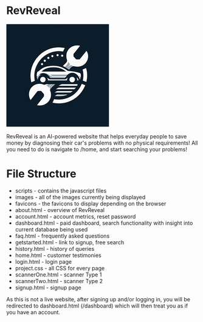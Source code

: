 # RevReveal

<img src = "RevReveal/images/logo.png">

<p>RevReveal is an AI-powered website that helps everyday people to save money by diagnosing their car's problems with no physical requirements! All you need to do is navigate to /home, and start searching your problems!</p>

# File Structure
<ul>
  <li>scripts - contains the javascript files</li>
  <li>images - all of the images currently being displayed</li>
  <li>favicons - the favicons to display depending on the browser</li>
  <li>about.html - overview of RevReveal</li>
  <li>account.html - account metrics, reset password</li>
  <li>dashboard.html - paid dashboard, search functionality with insight into current database being used</li>
  <li>faq.html - frequently asked questions</li>
  <li>getstarted.html - link to signup, free search</li>
  <li>history.html - history of queries</li>
  <li>home.html - customer testimonies</li>
  <li>login.html - login page</li>
  <li>project.css - all CSS for every page</li>
  <li>scannerOne.html - scanner Type 1</li>
  <li>scannerTwo.html - scanner Type 2</li>
  <li>signup.html - signup page</li>
</ul>

As this is not a live website, after signing up and/or logging in, you will be redirected to dashboard.html (/dashboard) which will then treat you as if you have an account.

